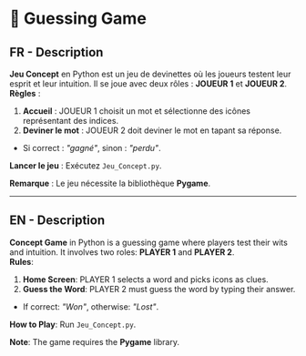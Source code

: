 # 🔎 Guessing Game

##  FR - Description
**Jeu Concept** en Python est un jeu de devinettes où les joueurs testent leur esprit et leur intuition. Il se joue avec deux rôles : **JOUEUR 1** et **JOUEUR 2**.  
 **Règles** :  
1. **Accueil** : JOUEUR 1 choisit un mot et sélectionne des icônes représentant des indices.  
2. **Deviner le mot** : JOUEUR 2 doit deviner le mot en tapant sa réponse.  
- Si correct : *"gagné"*, sinon : *"perdu"*.

**Lancer le jeu** : Exécutez `Jeu_Concept.py`.

**Remarque** : Le jeu nécessite la bibliothèque **Pygame**. 

---

##  EN - Description
**Concept Game** in Python is a guessing game where players test their wits and intuition. It involves two roles: **PLAYER 1** and **PLAYER 2**.  
 **Rules**:  
1. **Home Screen**: PLAYER 1 selects a word and picks icons as clues.  
2. **Guess the Word**: PLAYER 2 must guess the word by typing their answer.  
- If correct: *"Won"*, otherwise: *"Lost"*.

**How to Play**: Run `Jeu_Concept.py`.

**Note**: The game requires the **Pygame** library.
